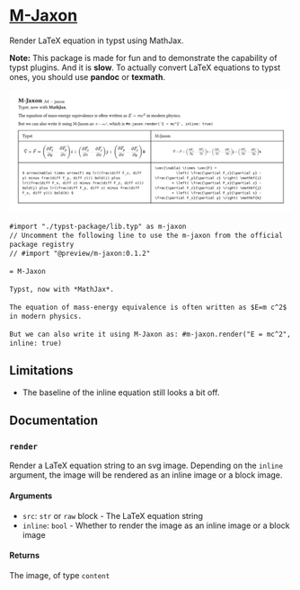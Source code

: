 # [M-Jaxon](https://github.com/Enter-tainer/m-jaxon)

Render LaTeX equation in typst using MathJax.

**Note:** This package is made for fun and to demonstrate the capability of typst plugins.
And it is **slow**. To actually convert LaTeX equations to typst ones, you should use **pandoc** or **texmath**.

![](mj.svg)


````typ
#import "./typst-package/lib.typ" as m-jaxon
// Uncomment the following line to use the m-jaxon from the official package registry
// #import "@preview/m-jaxon:0.1.2"

= M-Jaxon

Typst, now with *MathJax*.

The equation of mass-energy equivalence is often written as $E=m c^2$ in modern physics.

But we can also write it using M-Jaxon as: #m-jaxon.render("E = mc^2", inline: true)

````

## Limitations

- The baseline of the inline equation still looks a bit off.


## Documentation

### `render`

Render a LaTeX equation string to an svg image. Depending on the `inline` argument, the image will be rendered as an inline image or a block image.

#### Arguments

* `src`: `str` or `raw` block - The LaTeX equation string
* `inline`: `bool` - Whether to render the image as an inline image or a block image

#### Returns

The image, of type `content`
